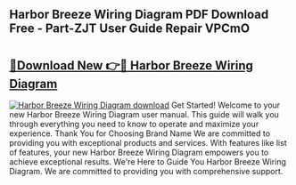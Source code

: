 ## Harbor Breeze Wiring Diagram PDF Download Free - Part-ZJT User Guide Repair VPCmO

# <h2><a href="http://dfklz4.blite.top/?on=Harbor+Breeze+Wiring+Diagram">🔗Download New 👉🔴 Harbor Breeze Wiring Diagram</a></h2>

[![Harbor Breeze Wiring Diagram download](https://i.imgur.com/lujVjoI.png)](http://dfklz4.blite.top/?on=Harbor+Breeze+Wiring+Diagram)
Get Started! Welcome to your new Harbor Breeze Wiring Diagram user manual. This guide will walk you through everything you need to know to operate and maximize your experience. Thank You for Choosing Brand Name We are committed to providing you with exceptional products and services. With features like list of features, your new Harbor Breeze Wiring Diagram empowers you to achieve exceptional results. We're Here to Guide You Harbor Breeze Wiring Diagram. We are committed to providing you with comprehensive support.
